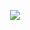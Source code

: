 <p align="center">
<img src="https://capsule-render.vercel.app/api?type=waving&color=timeGradient&height=300&&section=header&text=Ciallo~~&fontSize=90&fontAlign=50&fontAlignY=30&desc=MikaTechnology&descAlign=50&descSize=60&descAlignY=60&animation=twinkling" />
</p>

<!--

**Here are some ideas to get you started:**

🙋‍♀️ A short introduction - what is your organization all about?
🌈 Contribution guidelines - how can the community get involved?
👩‍💻 Useful resources - where can the community find your docs? Is there anything else the community should know?
🍿 Fun facts - what does your team eat for breakfast?
🧙 Remember, you can do mighty things with the power of [Markdown](https://docs.github.com/github/writing-on-github/getting-started-with-writing-and-formatting-on-github/basic-writing-and-formatting-syntax)
-->

